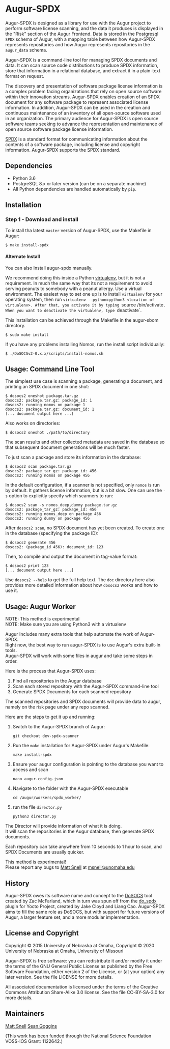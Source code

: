 Augur-SPDX
=======

Augur-SPDX is designed as a library for use with the Augur project to perform software license scanning, and the data it produces is displayed in the "Risk" section of the Augur Frontend. Data is stored in the Postgresql `SPDX` schema of Augur, with a mapping table between how Augur-SPDX represents repositories and how Augur represents repositories in the `augur_data` schema. 


Augur-SPDX is a command-line tool for managing SPDX documents and data. It can scan source code distributions to produce SPDX information, store that information in a relational database, and extract it in a plain-text format on request.

The discovery and presentation of software package license information is a complex problem facing organizations that rely on open source software within their 
innovation streams. Augur-SPDX enables creation of an SPDX document for any  software package to represent associated license information. In addition, Augur-SPDX 
can be used in the creation and continuous maintenance of an inventory of all  open-source software used in an organization. The primary audience for Augur-SPDX is open source software teams seeking to advance the representation and maintenance of open source  software package license information. 

[SPDX](http://www.spdx.org) is a standard format for communicating information about the contents of a software package, including license and copyright information. Augur-SPDX supports the SPDX standard.

Dependencies
------------
- Python 3.6
- PostgreSQL 8.x or later version (can be on a separate machine)
- All Python dependencies are handled automatically by `pip`.

Installation
------------

### Step 1 - Download and install

To install tha latest `master` version of Augur-SPDX, use the Makefile in Augur:

    $ make install-spdx

#### Alternate Install

You can also Install augur-spdx manually.

We recommend doing this inside a Python [virtualenv](http://docs.python-guide.org/en/latest/dev/virtualenvs/), but it
is not a requirement. In much the same way that its not a requirement to avoid serving peanuts to somebody with a peanut allergy. Use a virtual environment. The easiest way to set one up is to install `virtualenv` for your operating system, then run `virtualenv --python=python3 <location of virtualenv>. After that, you activate it by typing `source <path to virtualenv>/bin/activate`. When you want to deactivate the virtualenv, type `deactivate`. 

This installation can be achieved through the Makefile in the augur-sbom directory.

    $ sudo make install

If you have any problems installing Nomos, run the install script individually:

    $ ./DoSOCSv2-0.x.x/scripts/install-nomos.sh

Usage: Command Line Tool
-----

The simplest use case is scanning a package, generating a
document, and printing an SPDX document in one shot:

    $ dosocs2 oneshot package.tar.gz
    dosocs2: package.tar.gz: package_id: 1
    dosocs2: running nomos on package 1
    dosocs2: package.tar.gz: document_id: 1
    [... document output here ...]

Also works on directories:

    $ dosocs2 oneshot ./path/to/directory

The scan results and other collected metadata are saved in the database
so that subsequent document generations will be much faster.

To just scan a package and store its information in the database:

    $ dosocs2 scan package.tar.gz
    dosocs2: package_tar_gz: package_id: 456
    dosocs2: running nomos on package 456

In the default configuration, if a scanner is not specified, only `nomos`
is run by default. It gathers license information, but is a bit slow.
One can use the `-s` option to explicitly specify which scanners to run:

    $ dosocs2 scan -s nomos_deep,dummy package.tar.gz
    dosocs2: package_tar_gz: package_id: 456
    dosocs2: running nomos_deep on package 456
    dosocs2: running dummy on package 456

After `dosocs2 scan`, no SPDX document has yet been created.
To create one in the database (specifying the package ID):

    $ dosocs2 generate 456
    dosocs2: (package_id 456): document_id: 123

Then, to compile and output the document in tag-value format:

    $ dosocs2 print 123
    [... document output here ...]

Use `dosocs2 --help` to get the full help text. The `doc` directory
here also provides more detailed information about how `dosocs2` works
and how to use it.

Usage: Augur Worker
-----

NOTE: This method is experimental <br />
NOTE: Make sure you are using Python3 with a virtualenv

Augur Includes many extra tools that help automate the work of Augur-SPDX.<br />
Right now, the best way to run augur-SPDX is to use Augur's extra built-in tools.<br />
Augur-SPDX will work with some files in augur and take some steps in order.

Here is the process that Augur-SPDX uses:

1. Find all repositories in the Augur database<br />
2. Scan each stored repository with the Augur-SPDX command-line tool<br />
3. Generate SPDX Documents for each scanned repository

The scanned repositories and SPDX documents will provide data to augur, namely on the risk page under any repo scanned.

Here are the steps to get it up and running:

1. Switch to the Augur-SPDX branch of Augur:
    ```
    git checkout dev-spdx-scanner
    ```

2. Run the `make` installation for Augur-SPDX under Augur's Makefile:
    ```
    make install-spdx
    ```
    
3. Ensure your augur configuration is pointing to the database you want to access and scan
    ```
    nano augur.config.json
    ```
    
4. Navigate to the folder with the Augur-SPDX executable

    ```
    cd /augur/workers/spdx_worker/
    ```
    
5. run the file `director.py`

    ```
    python3 director.py
    ```
    
The Director will provide information of what it is doing. <br />
It will scan the repositories in the Augur database, then generate SPDX documents.

Each repository can take anywhere from 10 seconds to 1 hour to scan, and SPDX Documents are usually quicker.<br />

This method is experimental!<br />
Please report any bugs to 
[Matt Snell](https://github.com/nebrethar) at <msnell@unomaha.edu>

History
-------
Augur-SPDX owes its software name and concept to the
[DoSOCS](https://github.com/socs-dev-env/DoSOCS) tool created by Zac
McFarland, which in turn was spun off from the [do_spdx](https://github.com/ttgurney/yocto-spdx/blob/master/src/spdx.bbclass) plugin for Yocto
Project, created by Jake Cloyd and Liang Cao.
Augur-SPDX aims to fill the same role as DoSOCS, but with support for future versions of Augur, a
larger feature set, and a more modular implementation.

License and Copyright
---------------------

Copyright © 2015 University of Nebraska at Omaha, Copyright © 2020 University of Nebraska at Omaha, University of Missouri

Augur-SPDX is free software: you can redistribute it and/or modify it under the
terms of the GNU General Public License as published by the Free Software
Foundation, either version 2 of the License, or (at your option) any later
version. See the file LICENSE for more details.

All associated documentation is licensed under the terms of the Creative
Commons Attribution Share-Alike 3.0 license. See the file CC-BY-SA-3.0 for more
details.

Maintainers
-----------

[Matt Snell](https://github.com/nebrethar)
[Sean Goggins](https://github.com/sgoggins)


(This work has been funded through the National Science Foundation VOSS-IOS Grant: 1122642.)
